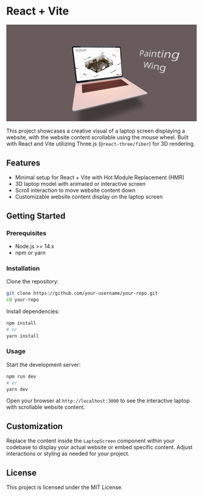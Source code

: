 
# React + Vite

![Painting Wing](https://raw.githubusercontent.com/Askulo/Laptop-screen-scroll/main/public/WhatsApp%20Image%202025-07-18%20at%2013.11.27_c608947c.jpg)


This project showcases a creative visual of a laptop screen displaying a website, with the website content scrollable using the mouse wheel. Built with React and Vite utilizing Three.js (`@react-three/fiber`) for 3D rendering.

## Features

- Minimal setup for React + Vite with Hot Module Replacement (HMR)
- 3D laptop model with animated or interactive screen
- Scroll interaction to move website content down
- Customizable website content display on the laptop screen

## Getting Started

### Prerequisites

- Node.js >= 14.x
- npm or yarn

### Installation

Clone the repository:

```bash
git clone https://github.com/your-username/your-repo.git
cd your-repo
```

Install dependencies:

```bash
npm install
# or
yarn install
```

### Usage

Start the development server:

```bash
npm run dev
# or
yarn dev
```

Open your browser at `http://localhost:3000` to see the interactive laptop with scrollable website content.

## Customization

Replace the content inside the `LaptopScreen` component within your codebase to display your actual website or embed specific content. Adjust interactions or styling as needed for your project.

## License

This project is licensed under the MIT License.
